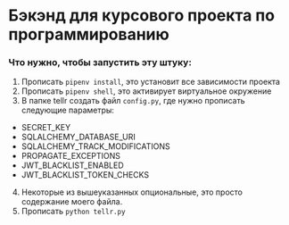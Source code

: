# Бэкэнд для курсового проекта по программированию

### Что нужно, чтобы запустить эту штуку:
1. Прописать `pipenv install`, это установит все зависимости проекта
2. Прописать `pipenv shell`, это активирует виртуальное окружение
3. В папке tellr создать файл `config.py`, где нужно прописать следующие параметры:
 * SECRET_KEY
 * SQLALCHEMY_DATABASE_URI
 * SQLALCHEMY_TRACK_MODIFICATIONS
 * PROPAGATE_EXCEPTIONS
 * JWT_BLACKLIST_ENABLED
 * JWT_BLACKLIST_TOKEN_CHECKS
4. Некоторые из вышеуказанных опциональные, это просто содержание моего файла.
5. Прописать `python tellr.py`

